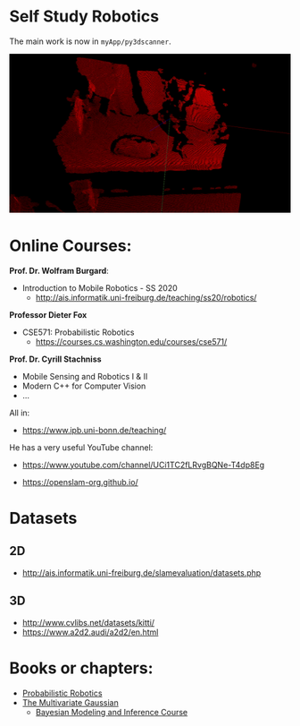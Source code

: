 # Self Study Robotics

The main work is now in `myApp/py3dscanner`.

![Basic Results](myApp/imgs/first_step.gif)

# Online Courses:
**Prof. Dr. Wolfram Burgard**:
- Introduction to Mobile Robotics - SS 2020
  - http://ais.informatik.uni-freiburg.de/teaching/ss20/robotics/

**Professor Dieter Fox**
- CSE571: Probabilistic Robotics
  - https://courses.cs.washington.edu/courses/cse571/

**Prof. Dr. Cyrill Stachniss**
- Mobile Sensing and Robotics I & II
- Modern C++ for Computer Vision
- ...

All in:
- https://www.ipb.uni-bonn.de/teaching/

He has a very useful YouTube channel:
- https://www.youtube.com/channel/UCi1TC2fLRvgBQNe-T4dp8Eg

- https://openslam-org.github.io/


# Datasets
## 2D
* http://ais.informatik.uni-freiburg.de/slamevaluation/datasets.php

## 3D
* http://www.cvlibs.net/datasets/kitti/
* https://www.a2d2.audi/a2d2/en.html

# Books or chapters:
* [Probabilistic Robotics](https://play.google.com/store/books/details?id=wjM3AgAAQBAJ)
* [The Multivariate Gaussian](https://people.eecs.berkeley.edu/~jordan/courses/260-spring10/other-readings/chapter13.pdf)
  * [Bayesian Modeling and Inference Course](https://people.eecs.berkeley.edu/~jordan/courses/260-spring10/)